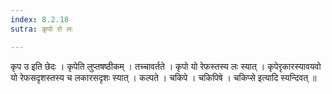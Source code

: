 ```yaml
---
index: 8.2.18
sutra: कृपो रो लः

---
```

 कृप उ इति छेदः । कृपेति लुप्तषष्ठीकम् । तच्चावर्तते । कृपो यो रेफस्तस्य लः स्यात् । कृपेरृकारस्यावयवो यो रेफसदृशस्तस्य च लकारसदृशः स्यात् । कल्पते । चकिपे । चकिपिषे । चकिप्से इत्यादि स्यन्दिवत् ॥